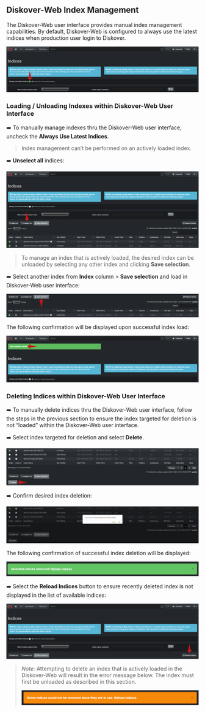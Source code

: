 ## Diskover-Web Index Management

The Diskover-Web user interface provides manual index management capabilities. By default, Diskover-Web is configured to always use the latest indices when production user login to Diskover.

![Image: Always Use Latest Indices](images/image_indices_always_use_latest_indices.png)

### Loading / Unloading Indexes within Diskover-Web User Interface

➡️ To manually manage indexes thru the Diskover-Web user interface, uncheck the **Always Use Latest Indices**.

>Index management can’t be performed on an actively loaded index.

➡️ **Unselect all** indices:

![Image: Unselect All Indices](images/image_indices_unselect_all_indices.png)

>To manage an index that is actively loaded, the desired index can be unloaded by selecting any other index and clicking **Save selection**.

➡️ Select another index from **Index** column > **Save selection** and load in Diskover-Web user interface:

![Image: Save Indices Selection](images/image_indices_save_selection.png)

The following confirmation will be displayed upon successful index load:

![Image: Index Selection Saved](images/image_indices_selection_saved.png)

### Deleting Indices within Diskover-Web User Interface

➡️ To manually delete indices thru the Diskover-Web user interface, follow the steps in the previous section to ensure the index targeted for deletion is not “loaded” within the Diskover-Web user interface.

➡️ Select index targeted for deletion and select **Delete**.

![Image: Delete Index/Indices](images/image_indices_delete_index.png)

➡️ Confirm desired index deletion:

![Image: Index/Indices Deletion Confirmation](images/image_indices_delete_index_confirm_window.png)

The following confirmation of successful index deletion will be displayed:

![Image: Successful Index/Indices Deletion Confirmation](images/image_indices_delete_index_confirmation_msg.png)

➡️ Select the **Reload Indices** button to ensure recently deleted index is not displayed in the list of available indices:

![Image: Reload Indices](images/image_indices_reload_indices.png)

>_Note:_ Attempting to delete an index that is actively loaded in the Diskover-Web will result in the error message below. The index must first be unloaded as described in this section.
>
>![Image: Indices Removal Error Message](images/image_indices_delete_index_error_msg.png)
